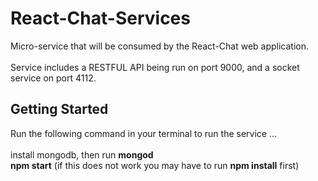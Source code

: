 # React-Chat-Services
Micro-service that will be consumed by the React-Chat web application. <br /> <br />
Service includes a RESTFUL API being run on port 9000, and a socket service on port 4112.

## Getting Started
Run the following command in your terminal to run the service ... <br /> <br />
install mongodb, then run **mongod** <br />
**npm start** (if this does not work you may have to run **npm install** first)
